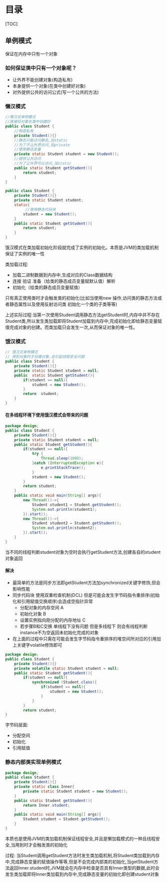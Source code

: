 # 目录

[TOC]

## 单例模式

保证在内存中只有一个对象

### 如何保证类中只有一个对象呢？

- 让外界不能创建对象(构造私有)
- 本身提供一个对象(在类中创建好对象)
- 对外提供公共的访问公式(写一个公共的方法)

### 懒汉模式

```java
//懒汉式单例模式
//直接将对象在类中创建好
public class Student {
    //构造私有
    private Student(){}
    //静态只能访问静态,加static
    //为了不让外界访问,加private
    //使用静态变量
    private static Student student = new Student();
    //提供公共访问
    //为了让外界可以访问,加static
    public static Student getStudent(){
        return student;
    }
}
```

```java
public class Student {
    private Student(){}
    private static Student student;
    static{
         //使用静态代码块
        student = new Student();
    }
    public static Student getStudent(){
        return student;
    }
}
```

饿汉模式在类加载初始化阶段就完成了实例的初始化。本质是JVM的类加载机制保证了实例的唯一性

类加载过程:

- 加载二进制数据到内存中,生成对应的Class数据结构
- 连接  验证  准备（给类的静态成员变量赋默认值）解析
- 初始化（给类的静态成员变量赋值）

只有真正使用类时才会触发类的初始化(比如当使用new 操作,访问类的静态方法或者静态属性以及使用反射访问类 初始化一个类的子类等等)

上述实际过程:当第一次使用Student调用静态方法getStudent时,内存中并不存在Student类,所以发生类加载即将Student加载到内存中,完成初始化即给静态变量赋值完成对象的创建。而类加载只会发生一次,从而保证对象的唯一性。

### 饿汉模式

```java
// 饿汉式单例模式  
// 用到对象时才创建对象,会引起线程安全问题
public class Student {
    private Student(){}
    private static Student student = null;
    public  static Student getStudent(){
        if(student == null){
            student = new Student();
        }
        return  student;
    }
}
```

#### 在多线程环境下使用饿汉模式会带来的问题

```java
package design;
public class Student {
    private Student(){}
    private static Student student = null;
    public static Student getStudent(){
        if(student == null){
            try {
                Thread.sleep(1000);
            }catch (InterruptedException e){
                e.printStackTrace();
            }
            student = new Student();
        }
        return student;
    }
    public static void main(String[] args){
        new Thread(()->{
            Student student1 = Student.getStudent();
            System.out.println(student1);
        }).start();
        new Thread(()->{
            Student student2 = Student.getStudent();
            System.out.println(student2);
        }).start();
    }
}
```

当不同的线程判断student对象为空时会执行getStudent方法,创建各自的student对象返回

#### 解决

- 最简单的方法是同步方法即getStudent方法加synchronized关键字修饰,但会影响性能
- 同步代码块  使用双重检查机制(DCL)  但是可能会发生字节码指令重排序(初始化和引用赋值交换顺序)会造成空指针异常
  - 分配对象的内存空间  A
  - 初始化对象 B
  - 设置实例指向刚分配的内存地址 C
  - 若步骤B和C交换 单线程下没有问题 但是多线程下  则会有线程判断instance不为空返回未初始化完成的对象
- 在上面的过程中只需在可能会发生字节码指令重排序的堆空间所对应的引用加上关键字volatile修饰即可

```java
package design;
public class Student {
    private Student(){}
    private volatile static Student student = null;
    public static Student getStudent(){
        if(student == null){
            synchronized (Student.class){
                if(student == null){ 
                    student = new Student();
                }
            }
        }
        return student;
}
```

字节码层面:

- 分配空间
- 初始化
- 引用赋值

### 静态内部类实现单例模式

```java
package design;
public class Student {
    private Student(){}
    private static class Inner{
        private static Student student = new Student();
    }
    public static Student getStudent(){
        return Inner.student;
    }
    public static void main(String[] args){
        Student student = Student.getStudent();
    }
}
```

本质也是使用JVM的类加载机制保证线程安全,并且是懒加载模式的一种且线程安全,当用到时才会触发类的初始化

过程: 当Student调用getStudent方法时发生类加载机制,将Student类加载到内存中,完成静态变量的赋值操作等等,但是不会完成内部类的初始化,当getStudent方法返回Inner.student时,JVM就会在内存中检查是否具有Inner类型的数据,此时会发生类加载即将Inner类加载到内存中,完成静态变量的初始化即创建student对象

